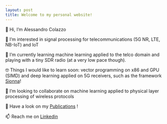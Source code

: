 ```yaml
---
layout: post
title: Welcome to my personal website!
---
```


👋 Hi, I’m Alessandro Colazzo

👀 I’m interested in signal processing for telecommunications (5G NR, LTE, NB-IoT) and IoT

🌱 I’m currently learning machine learning applied to the telco domain and playing with a tiny SDR radio (at a very low pace though).

🤓 Things I would like to learn soon: vector programming on x86 and GPU (SIMD) and deep learning applied on 5G receivers, such as the framework [Sionna](https://developer.nvidia.com/sionna)!

💞️ I’m looking to collaborate on machine learning applied to physical layer processing of wireless protocols

📜 Have a look on my [Publications](https://colazzoa.github.io/publications) !

📫 Reach me on [Linkedin](https://www.linkedin.com/in/alessandrocolazzo)

